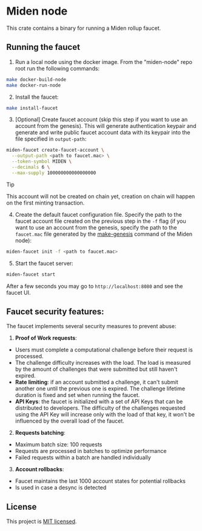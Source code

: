 # Miden node

This crate contains a binary for running a Miden rollup faucet.

## Running the faucet

1. Run a local node using the docker image. From the "miden-node" repo root run the following commands:
```bash
make docker-build-node
make docker-run-node
```

2. Install the faucet:
```bash
make install-faucet
```

3. [Optional] Create faucet account (skip this step if you want to use an account from the genesis). This will generate authentication keypair and generate and write public faucet account data with its keypair into the file specified in `output-path`:

```bash
miden-faucet create-faucet-account \
  --output-path <path to faucet.mac> \
  --token-symbol MIDEN \
  --decimals 6 \
  --max-supply 100000000000000000
```
> [!TIP]
> This account will not be created on chain yet, creation on chain will happen on the first minting transaction.

4. Create the default faucet configuration file. Specify the path to the faucet account file created on the previous step in the `-f` flag (if you want to use an account from the genesis, specify the path to the `faucet.mac` file generated by the [make-genesis](../../README.md#setup) command of the Miden node):
```bash
miden-faucet init -f <path to faucet.mac>
```

5. Start the faucet server:
```bash
miden-faucet start
```

After a few seconds you may go to `http://localhost:8080` and see the faucet UI.


## Faucet security features:
The faucet implements several security measures to prevent abuse:

1. **Proof of Work requests**:
  - Users must complete a computational challenge before their request is processed.
  - The challenge difficulty increases with the load. The load is measured by the amount of challenges that were submitted but still haven't expired.
  - **Rate limiting**: if an account submitted a challenge, it can't submit another one until the previous one is expired. The challenge lifetime duration is fixed and set when running the faucet.
  - **API Keys**: the faucet is initialized with a set of API Keys that can be distributed to developers. The difficulty of the challenges requested using the API Key will increase only with the load of that key, it won't be influenced by the overall load of the faucet.

2. **Requests batching**:
  - Maximum batch size: 100 requests
  - Requests are processed in batches to optimize performance
  - Failed requests within a batch are handled individually

3. **Account rollbacks**:
  - Faucet maintains the last 1000 account states for potential rollbacks
  - Is used in case a desync is detected


## License
This project is [MIT licensed](../../LICENSE).
